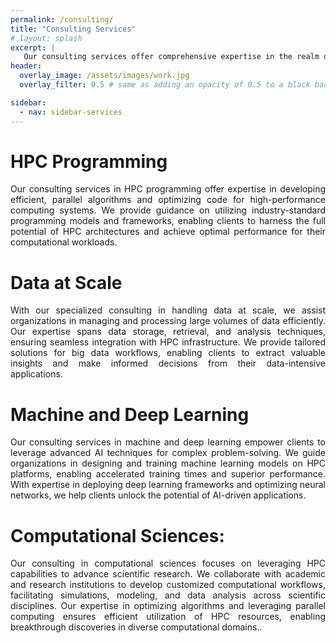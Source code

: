 ```yaml
---
permalink: /consulting/
title: "Consulting Services"
# layout: splash
excerpt: |
   Our consulting services offer comprehensive expertise in the realm of high-performance computing (HPC). With a deep understanding of industry best practices and cutting-edge technologies, we provide strategic guidance and practical solutions tailored to optimize HPC performance, scalability, and efficiency for your organization. Partner with us to unlock the full potential of HPC and achieve accelerated innovation and impactful results.  Our consulting services are provides by <a href="https://cybercomputingcg.com/>"Cybercomputing Consulting Group </a>  
header:
  overlay_image: /assets/images/work.jpg
  overlay_filter: 0.5 # same as adding an opacity of 0.5 to a black background

sidebar:
  - nav: sidebar-services
---
```


<style>
  .page {
    width: calc(100% - 300px);
    padding-right: 0px;
  }
</style>

# HPC Programming

<p style="text-align: justify; text-justify: inter-word;"> Our consulting services in HPC programming offer expertise in developing efficient, parallel algorithms and optimizing code for high-performance computing systems. We provide guidance on utilizing industry-standard programming models and frameworks, enabling clients to harness the full potential of HPC architectures and achieve optimal performance for their computational workloads.</p>

 
# Data at Scale

<p style="text-align: justify; text-justify: inter-word;">With our specialized consulting in handling data at scale, we assist organizations in managing and processing large volumes of data efficiently. Our expertise spans data storage, retrieval, and analysis techniques, ensuring seamless integration with HPC infrastructure. We provide tailored solutions for big data workflows, enabling clients to extract valuable insights and make informed decisions from their data-intensive applications.</p>


# Machine and Deep Learning
<p style="text-align: justify; text-justify: inter-word;">Our consulting services in machine and deep learning empower clients to leverage advanced AI techniques for complex problem-solving. We guide organizations in designing and training machine learning models on HPC platforms, enabling accelerated training times and superior performance. With expertise in deploying deep learning frameworks and optimizing neural networks, we help clients unlock the potential of AI-driven applications.</p>

# Computational Sciences:

<p style="text-align: justify; text-justify: inter-word;">Our consulting in computational sciences focuses on leveraging HPC capabilities to advance scientific research. We collaborate with academic and research institutions to develop customized computational workflows, facilitating simulations, modeling, and data analysis across scientific disciplines. Our expertise in optimizing algorithms and leveraging parallel computing ensures efficient utilization of HPC resources, enabling breakthrough discoveries in diverse computational domains..</p>
